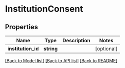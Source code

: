 # InstitutionConsent

## Properties
Name | Type | Description | Notes
------------ | ------------- | ------------- | -------------
**institution_id** | **string** |  | [optional] 

[[Back to Model list]](../README.md#documentation-for-models) [[Back to API list]](../README.md#documentation-for-api-endpoints) [[Back to README]](../README.md)


